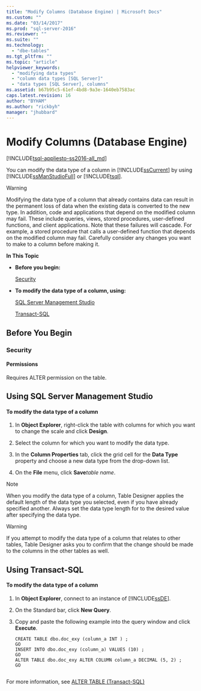 ```yaml
---
title: "Modify Columns (Database Engine) | Microsoft Docs"
ms.custom: ""
ms.date: "03/14/2017"
ms.prod: "sql-server-2016"
ms.reviewer: ""
ms.suite: ""
ms.technology: 
  - "dbe-tables"
ms.tgt_pltfrm: ""
ms.topic: "article"
helpviewer_keywords: 
  - "modifying data types"
  - "column data types [SQL Server]"
  - "data types [SQL Server], columns"
ms.assetid: b67b95c5-61ef-4bd8-9a3e-1640eb7583ac
caps.latest.revision: 16
author: "BYHAM"
ms.author: "rickbyh"
manager: "jhubbard"
---
```

# Modify Columns (Database Engine)
[!INCLUDE[tsql-appliesto-ss2016-all_md](../../includes/tsql-appliesto-ss2016-all-md.md)]

  You can modify the data type of a column in [!INCLUDE[ssCurrent](../../includes/sscurrent-md.md)] by using [!INCLUDE[ssManStudioFull](../../includes/ssmanstudiofull-md.md)] or [!INCLUDE[tsql](../../includes/tsql-md.md)].  
  
> [!WARNING]  
>  Modifying the data type of a column that already contains data can result in the permanent loss of data when the existing data is converted to the new type. In addition, code and applications that depend on the modified column may fail. These include queries, views, stored procedures, user-defined functions, and client applications. Note that these failures will cascade. For example, a stored procedure that calls a user-defined function that depends on the modified column may fail. Carefully consider any changes you want to make to a column before making it.  
  
 **In This Topic**  
  
-   **Before you begin:**  
  
     [Security](#Security)  
  
-   **To modify the data type of a column, using:**  
  
     [SQL Server Management Studio](#SSMSProcedure)  
  
     [Transact-SQL](#TsqlProcedure)  
  
##  <a name="BeforeYouBegin"></a> Before You Begin  
  
###  <a name="Security"></a> Security  
  
####  <a name="Permissions"></a> Permissions  
 Requires ALTER permission on the table.  
  
##  <a name="SSMSProcedure"></a> Using SQL Server Management Studio  
  
#### To modify the data type of a column  
  
1.  In **Object Explorer**, right-click the table with columns for which you want to change the scale and click **Design**.  
  
2.  Select the column for which you want to modify the data type.  
  
3.  In the **Column Properties** tab, click the grid cell for the **Data Type** property and choose a new data type from the drop-down list.  
  
4.  On the **File** menu, click **Save***table name*.  
  
> [!NOTE]  
>  When you modify the data type of a column, Table Designer applies the default length of the data type you selected, even if you have already specified another. Always set the data type length for to the desired value after specifying the data type.  
  
> [!WARNING]  
>  If you attempt to modify the data type of a column that relates to other tables, Table Designer asks you to confirm that the change should be made to the columns in the other tables as well.  
  
##  <a name="TsqlProcedure"></a> Using Transact-SQL  
  
#### To modify the data type of a column  
  
1.  In **Object Explorer**, connect to an instance of [!INCLUDE[ssDE](../../includes/ssde-md.md)].  
  
2.  On the Standard bar, click **New Query**.  
  
3.  Copy and paste the following example into the query window and click **Execute**.  
  
    ```  
    CREATE TABLE dbo.doc_exy (column_a INT ) ;  
    GO  
    INSERT INTO dbo.doc_exy (column_a) VALUES (10) ;  
    GO  
    ALTER TABLE dbo.doc_exy ALTER COLUMN column_a DECIMAL (5, 2) ;  
    GO  
  
    ```  
  
 For more information, see [ALTER TABLE &#40;Transact-SQL&#41;](../../t-sql/statements/alter-table-transact-sql.md)  
  
  